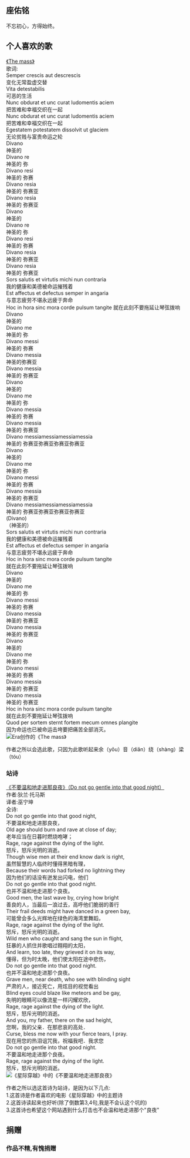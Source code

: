 ## 座佑铭
不忘初心，方得始终。   
## 个人喜欢的歌
[《The mass》](https://baike.baidu.com/item/The%20Mass/372217)    
歌词:     
Semper crescis aut descrescis    
变化无常盈虚交替     
Vita detestabilis   
可恶的生活   
Nunc obdurat et unc curat ludomentis aciem   
把苦难和幸福交织在一起   
Nunc obdurat et unc curat ludomentis aciem   
把苦难和幸福交织在一起   
Egestatem potestatem dissolvit ut glaciem   
无论贫贱与富贵命运之轮   
Divano   
神圣的    
Divano re  
神圣的 弥   
Divano resi   
神圣的 弥赛   
Divano resia     
神圣的 弥赛亚    
Divano resia    
神圣的 弥赛亚              
Divano                    
神圣的                
Divano re  
神圣的 弥                
Divano resi                   
神圣的 弥赛               
Divano resia   
神圣的 弥赛亚  
Divano resia   
神圣的 弥赛亚  
Sors salutis et virtutis michi nun contraria  
我的健康和美德被命运摧残着  
Est affectus et defectus semper in angaria  
与意志疲劳不堪永远疲于奔命  
Hoc in hora sinc mora corde pulsum tangite 
就在此刻不要拖延让琴弦拨响  
Divano  
神圣的     
Divano me      
神圣的 弥         
Divano messi         
神圣的 弥赛         
Divano messia         
神圣的弥赛亚          
Divano messia             
神圣的 弥赛亚          
Divano          
神圣的             
Divano me             
神圣的 弥             
Divano messia          
神圣的 弥赛             
Divano messia             
神圣的 弥赛亚             
Divano messiamessiamessiamessia             
神圣的 弥赛亚弥赛亚弥赛亚弥赛亚             
Divano           
神圣的                
Divano me                
神圣的 弥                
Divano messi                
神圣的 弥赛             
Divano messia                
神圣的 弥赛亚                   
Divano messiamessiamessiamessia             
神圣的 弥赛亚弥赛亚弥赛亚弥赛亚             
(Divano)                
（神圣的）                
Sors salutis et virtutis michi nun contraria          
我的健康和美德被命运摧残着                   
Est affectus et defectus semper in angaria                         
与意志疲劳不堪永远疲于奔命                               
Hoc in hora sinc mora corde pulsum tangite                            
就在此刻不要拖延让琴弦拨响                               
Divano                         
神圣的                
Divano me                
神圣的 弥                
Divano messi                   
神圣的 弥赛                      
Divano messia                   
神圣的 弥赛亚                
Divano messia                
神圣的 弥赛亚                   
Divano                
神圣的             
Divano me                
神圣的 弥                
Divano messi                
神圣的 弥赛             
Divano messia                
神圣的 弥赛亚                   
Divano messia                       
神圣的 弥赛亚                   
Hoc in hora sinc mora corde pulsum tangite                      
就在此刻不要拖延让琴弦拨响                      
Quod per sortem sternt fortem mecum omnes plangite                
因为命运也已被命运击垮要把痛苦全部消灭。             
<img src="https://gimg2.baidu.com/image_search/src=http%3A%2F%2Fwww.3kr.com%2Fd%2Ffile%2Fzui%2F20180314%2F433d701809a78e24e3edf87bf578bf00.jpg&refer=http%3A%2F%2Fwww.3kr.com&app=2002&size=f9999,10000&q=a80&n=0&g=0n&fmt=jpeg?sec=1631340254&t=368f81c24a1dfdd0ad35893675660f64" alt="Era创作的《The mass》" align=center >

作者之所以会选此歌，只因为此歌听起来余（yǒu）音（diǎn）绕（shàng）梁（tóu）
### 站诗
[《不要温和地走进那良夜》（Do not go gentle into that good night）](https://baike.baidu.com/item/%E4%B8%8D%E8%A6%81%E6%B8%A9%E5%92%8C%E5%9C%B0%E8%B5%B0%E8%BF%9B%E9%82%A3%E4%B8%AA%E8%89%AF%E5%A4%9C/8670983?fr=aladdin#reference-[2]-3268076-wrap)  
作者:狄兰·托马斯     
译者:巫宁坤     
全诗:  
Do not go gentle into that good night,  
不要温和地走进那良夜，  
Old age should burn and rave at close of day;   
老年应当在日暮时燃烧咆哮；  
Rage, rage against the dying of the light.  
怒斥，怒斥光明的消逝。  
Though wise men at their end know dark is right,   
虽然智慧的人临终时懂得黑暗有理，    
Because their words had forked no lightning they  
因为他们的话没有迸发出闪电，他们  
Do not go gentle into that good night.  
也并不温和地走进那个良夜。  
Good men, the last wave by, crying how bright   
善良的人，当最后一浪过去，高呼他们脆弱的善行  
Their frail deeds might have danced in a green bay,   
可能曾会多么光辉地在绿色的海湾里舞蹈，    
Rage, rage against the dying of the light.   
怒斥，怒斥光明的消逝。  
Wild men who caught and sang the sun in flight,  
狂暴的人抓住并歌唱过翱翔的太阳，  
And learn, too late, they grieved it on its way,   
懂得，但为时太晚，他们使太阳在途中悲伤，   
Do not go gentle into that good night.   
也并不温和地走进那个良夜。   
Grave men, near death, who see with blinding sight   
严肃的人，接近死亡，用炫目的视觉看出  
Blind eyes could blaze like meteors and be gay,  
失明的眼睛可以像流星一样闪耀欢欣，   
Rage, rage against the dying of the light.   
怒斥，怒斥光明的消逝。  
And you, my father, there on the sad height,   
您啊，我的父亲．在那悲哀的高处．      
Curse, bless me now with your fierce tears, I pray.   
现在用您的热泪诅咒我，祝福我吧．我求您   
Do not go gentle into that good night.    
不要温和地走进那个良夜。  
Rage, rage against the dying of the light.    
怒斥，怒斥光明的消逝。   
<img src="不要温和地走进那个良夜.jpg"  alt="《星际穿越》中的《不要温和地走进那良夜》" align=center >

作者之所以选这首诗为站诗，是因为以下几点:   
1.这首诗是作者喜欢的电影《星际穿越》中的主题诗  
2.这首诗读起来也好听(除了倒数第3,4句,我是不会认这个坑的)   
3.这首诗也希望这个网站遇到什么打击也不会温和地走进那个"良夜"        
## 捐赠      
### 作品不精,有愧捐赠
